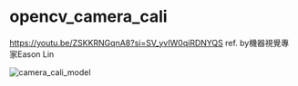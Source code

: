# opencv_camera_cali

https://youtu.be/ZSKKRNGqnA8?si=SV_yvIW0qiRDNYQS 
ref. by機器視覺專家Eason Lin

![camera_cali_model](https://github.com/user-attachments/assets/d26a2f0b-2e86-460c-80fa-3addcd197ffb)

